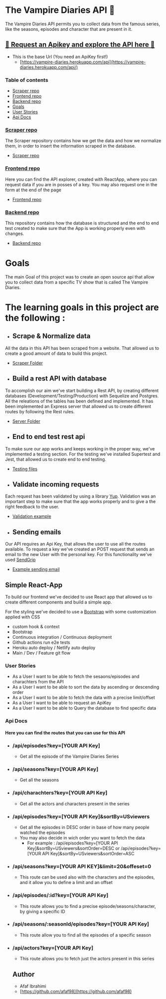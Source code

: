 # The Vampire Diaries API 🧛

The Vampire Diaries API permits you to collect data from the famous series,
like the seasons, episodes and character that are present in it.

## [🧛 Request an Apikey and explore the API here 🧛 ](https://vampire-diaries-api.netlify.app/)

- This is the base Url (You need an ApiKey first!)
  - [https://vampire-diaries.herokuapp.com/api](https://vampire-diaries.herokuapp.com/api/)

### Table of contents

- [Scraper repo](#Scraper-repo)
- [Frontend repo](#Frontend-repo)
- [Backend repo](#Backend-repo)
- [Goals](#Goals)
- [User Stories](#User-Stories)
- [Api Docs](#Api-Docs)

### [Scraper repo](https://github.com/afaf98/Vampire_diaries_API/tree/development/scraper)

The Scraper repository contains how we get the data and how we normalize them, in order to insert the information scraped in the database.

- [Scraper repo](https://github.com/afaf98/Vampire_diaries_API/tree/development/scraper)

### [Frontend repo](https://github.com/afaf98/Vampire_diaries_API/tree/development/client)

Here you can find the API explorer, created with ReactApp, where you can request data if you are in posses of a key.
You may also request one in the form at the end of the page

- [Frontend repo](https://github.com/afaf98/Vampire_diaries_API/tree/development/client)

### [Backend repo](https://github.com/afaf98/Vampire_diaries_API/tree/development/server)

This repository contains how the database is structured and the end to end test created to make sure that the App is working properly even with changes.

- [Backend repo](https://github.com/afaf98/Vampire_diaries_API/tree/development/server)


# Goals

The main Goal of this project was to create an open source api that allow you to collect data from a specific TV show that is called The Vampire Diaries.


# The learning goals in this project are the following :

 - ## Scrape & Normalize data

  All the data in this API has been scraped from a website.
  That allowed us to create a good amount of data to build this project. 

  - [Scraper Folder](https://github.com/afaf98/Vampire_diaries_API/tree/development/scraper)
 
 - ## Build a rest API with database

To accomplish our aim we've start building a Rest API, by creating different databases (Development/Testing/Production) with Sequelize and Postgres.
All the releations of the tables has been defined and implemented.
It has been implemented an Express server that allowed us to create different routes by following the Rest rules. 

  - [Server Folder](https://github.com/afaf98/Vampire_diaries_API/tree/development/server)

  - ## End to end test rest api

To make sure our app works and keeps working in the proper way, we've implemented a testing section.
For the testing we've installed Supertest and Jest, that allowed us to create end to end testing.

  - [Testing files](https://github.com/afaf98/Vampire_diaries_API/tree/development/server/test)

  -  ## Validate incoming requests

  Each request has been validated by using a library [Yup](https://www.npmjs.com/package/yup).
  Validation was an important step to make sure that the app works properly and to give a the right feedback to the user.

  - [Validation example](https://github.com/afaf98/Vampire_diaries_API/tree/development/server/validation)

  
  - ## Sending emails

Our API requires an Api Key, that allows the user to use all the routes available.
To request a key we've created an POST request that sends an email to the new User with the personal key.
For this functionality we've used [SendGrip](https://www.npmjs.com/package/@sendgrid/mail)

- [Example sending email](https://github.com/afaf98/Vampire_diaries_API/blob/1ae705c6d2c636874eefbffae34232d615f795a2/server/sendEmail.js)

## Simple React-App

To build our frontend we've decided to use React app that allowed us to create different components and build a simple app.

For the styling we've decided to use a [Bootstrap](https://getbootstrap.com/) with some customization applied with CSS
  - custom hook & context
  - Bootstrap
  - Continuous integration / Continuous deployment 
  - Github actions run e2e tests
  - Heroku auto deploy / Netlify auto deploy
  - Main / Dev / Feature git flow

### User Stories

- As a User I want to be able to fetch the sesaons/episodes and charachters from the API
- As a User I want to be able to sort the data by ascending or descending order
- As a User I want to be able to fetch the data with a precise limit/offset
- As a User I want to be able to request an ApiKey
- As a User I want to be able to Query the database to find specific data

### Api Docs

#### Here you can find the routes that you can use for this API

- ### /api/episodes?key=[YOUR API Key]
  - Get all the episode of the Vampire Diaries Series
- ### /api/seasons?key=[YOUR API Key]
  - Get all the seasons
- ### /api/charachters?key=[YOUR API Key]
  - Get all the actors and characters present in the series
- ### /api/episodes?key=[YOUR API Key]&sortBy=USviewers
  - Get all the episodes in DESC order in base of how many people watched the episodes
  - You may also decide in wich order you want to fetch the data
    - For example : /api/episodes?key=[YOUR API Key]&sortBy=USviewers&sortOrder=DESC
      or /api/episodes?key=[YOUR API Key]&sortBy=USviewers&sortOrder=ASC
- ### /api/seasons?key=[YOUR API KEY]&limit=20&offeset=0
  - This route can be used also with the characters and the episodes, and it allow you to define a limit and an offset
- ### /api/episodes/:id?key=[YOUR API Key]
  - This route allows you to find a precise episode/seasons/character, by giving a specific ID
- ### /api/seasons/:seasonId/episodes?key=[YOUR API Key]
  - This route allow you to find all the episodes of a specific season
- ### /api/actors?key=[YOUR API Key]

  - This route allows you to fetch just the actors present in this series

  ## Author

  - Afaf Ibrahimi
  - [https://github.com/afaf98](https://github.com/afaf98)
